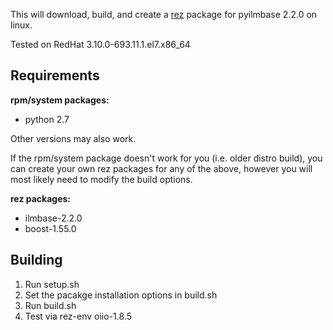 This will download, build, and create a [rez](http://nerdvegas.github.io/rez/) package for pyilmbase 2.2.0 on linux.  

Tested on RedHat 3.10.0-693.11.1.el7.x86_64

## Requirements

**rpm/system packages:**
 - python 2.7

Other versions may also work.

If the rpm/system package doesn't work for you (i.e. older distro build), you can create your own rez packages for any of the above, however you will most likely need to modify the build options.

**rez packages:**
 - ilmbase-2.2.0
 - boost-1.55.0

## Building

 1. Run setup.sh
 2. Set the pacakge installation options in build.sh
 3. Run build.sh
 4. Test via rez-env oiio-1.8.5